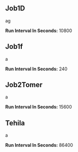 ## Job1D
ag


**Run Interval In Seconds:** 10800


## Job1f
a


**Run Interval In Seconds:** 240


## Job2Tomer
a


**Run Interval In Seconds:** 15600


## Tehila
a


**Run Interval In Seconds:** 86400


